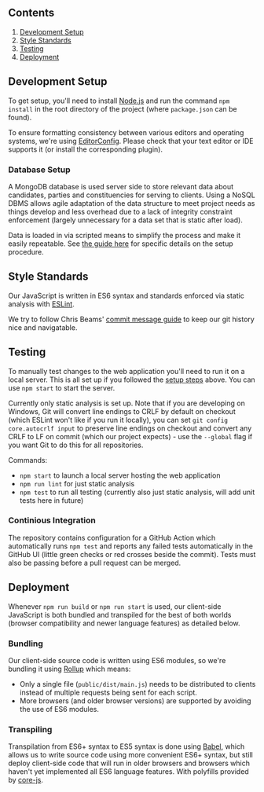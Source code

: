 ## Contents
1. [Development Setup](#development-setup)
2. [Style Standards](#style-standards)
3. [Testing](#testing)
4. [Deployment](#deployment)

## Development Setup

To get setup, you'll need to install [Node.js](https://nodejs.org) and run the command `npm install` in the root directory of the project (where `package.json` can be found).

To ensure formatting consistency between various editors and operating systems, we're using [EditorConfig](https://editorconfig.org). Please check that your text editor or IDE supports it (or install the corresponding plugin).

### Database Setup

A MongoDB database is used server side to store relevant data about candidates, parties and constituencies for serving to clients. Using a NoSQL DBMS allows agile adaptation of the data structure to meet project needs as things develop and less overhead due to a lack of integrity constraint enforcement (largely unnecessary for a data set that is static after load).

Data is loaded in via scripted means to simplify the process and make it easily repeatable. See [the guide here](data/README.md) for specific details on the setup procedure.

## Style Standards

Our JavaScript is written in ES6 syntax and standards enforced via static analysis with [ESLint](https://eslint.org).

We try to follow Chris Beams' [commit message guide](https://chris.beams.io/posts/git-commit) to keep our git history nice and navigatable.

## Testing

To manually test changes to the web application you'll need to run it on a local server. This is all set up if you followed the [setup steps](#development-setup) above. You can use `npm start` to start the server.

Currently only static analysis is set up. Note that if you are developing on Windows, Git will convert line endings to CRLF by default on checkout (which ESLint won't like if you run it locally), you can set `git config core.autocrlf input` to preserve line endings on checkout and convert any CRLF to LF on commit (which our project expects) - use the `--global` flag if you want Git to do this for all repositories.

Commands:
- `npm start` to launch a local server hosting the web application
- `npm run lint` for just static analysis
- `npm test` to run all testing (currently also just static analysis, will add unit tests here in future)

### Continious Integration

The repository contains configuration for a GitHub Action which automatically runs `npm test` and reports any failed tests automatically in the GitHub UI (little green checks or red crosses beside the commit). Tests must also be passing before a pull request can be merged.

## Deployment

Whenever `npm run build` or `npm run start` is used, our client-side JavaScript is both bundled and transpiled for the best of both worlds (browser compatibility and newer language features) as detailed below.

### Bundling

Our client-side source code is written using ES6 modules, so we're bundling it using [Rollup](https://rollupjs.org) which means:
- Only a single file (`public/dist/main.js`) needs to be distributed to clients instead of multiple requests being sent for each script.
- More browsers (and older browser versions) are supported by avoiding the use of ES6 modules.

### Transpiling

Transpilation from ES6+ syntax to ES5 syntax is done using [Babel](https://babeljs.io), which allows us to write source code using more convenient ES6+ syntax, but still deploy client-side code that will run in older browsers and browsers which haven't yet implemented all ES6 language features. With polyfills provided by [core-js](https://www.npmjs.com/package/core-js).
